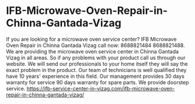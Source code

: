 # IFB-Microwave-Oven-Repair-in-Chinna-Gantada-Vizag
 If you are looking for a microwave oven service center? IFB Microwave Oven Repair in Chinna Gantada Vizag call now: 8688821484 8688821488. We are providing the microwave oven service center in Chinna Gantada Vizag in all areas. So if any problems with your product call us through our website. We will send our professionals to your home itself they will say the exact problem in the product. Our team of technicians is well qualified they have 10 years' experience in this field. Our management provides 30 days warranty for service 90 days warranty for spare parts. We provide doorstep service.  https://ifb-service-center-in-vizag.com/ifb-microwave-oven-repair-in-chinna-gantada-vizag/
